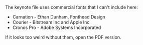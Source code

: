 The keynote file uses commercial fonts that I can't include here:

* Carnation - Ethan Dunham, Fonthead Design
* Courier - Bitstream Inc and Apple Inc
* Cronos Pro - Adobe Systems Incorporated

If it looks too weird without them, open the PDF version.
